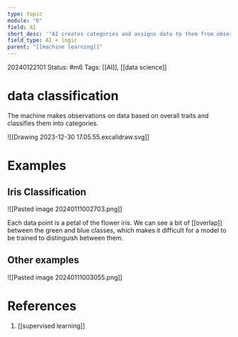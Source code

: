 ```yaml
---
type: topic
module: "6"
field: AI
short_desc: '"AI creates categories and assigns data to them from observations."'
field_type: AI + logic
parent: "[[machine learning]]"
---
```

20240122101
Status: #m6
Tags: [[AI]], [[data science]]

# data classification

The machine makes observations on data based on overall traits and classifies them into categories.

![[Drawing 2023-12-30 17.05.55.excalidraw.svg]]

# Examples

## Iris Classification

![[Pasted image 20240111002703.png]]

Each data point is a petal of the flower iris. We can see a bit of [[overlap]] between the green and blue classes, which makes it difficult for a model to be trained to distinguish between them.

## Other examples

![[Pasted image 20240111003055.png]]
# References

1. [[supervised learning]]